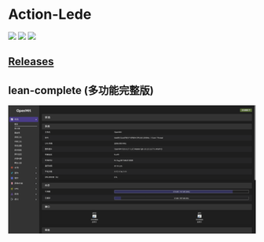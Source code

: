 # Action-Lede
![](https://github.com/cdoco/Action-Lede/workflows/Openwrt-AutoBuild/badge.svg)
![](https://img.shields.io/github/downloads/cdoco/Action-Lede/total)
![](https://img.shields.io/github/v/release/cdoco/Action-Lede)

## [Releases](https://github.com/cdoco/Action-Lede/releases)

## lean-complete (多功能完整版)

![](https://github.com/cdoco/Action-Lede/blob/master/images/state.png)
